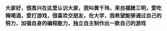 ### 大家好，很高兴在这里认识大家，我叫黄千玮，来自福建三明，爱吃辣喝酒，爱打游戏，很喜欢交朋友，在大学，我希望能够通过自己的努力，加强自身的编程能力，独立自主制作出一款自己的游戏

<!--
**lifeteatable/lifeteatable** is a ✨ _special_ ✨ repository because its `README.md` (this file) appears on your GitHub profile.

Here are some ideas to get you started:

- 🔭 I’m currently working on ...
- 🌱 I’m currently learning ...
- 👯 I’m looking to collaborate on ...
- 🤔 I’m looking for help with ...
- 💬 Ask me about ...
- 📫 How to reach me: ...
- 😄 Pronouns: ...
- ⚡ Fun fact: ...
-->
